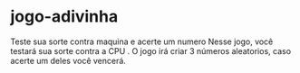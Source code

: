 # jogo-adivinha
Teste sua sorte contra maquina e acerte um numero
Nesse jogo, você testará sua sorte contra a CPU .  O jogo irá criar 3 números aleatorios, caso acerte um deles você vencerá.
